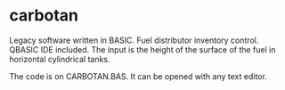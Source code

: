# carbotan
Legacy software written in BASIC. Fuel distributor inventory control. QBASIC IDE included.
The input is the height of the surface of the fuel in horizontal cylindrical tanks.

The code is on CARBOTAN.BAS. It can be opened with any text editor.

